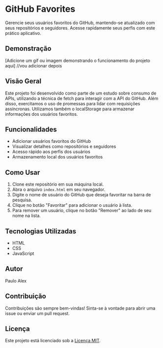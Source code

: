 # GitHub Favorites

Gerencie seus usuários favoritos do GitHub, mantendo-se atualizado com seus repositórios e seguidores. Acesse rapidamente seus perfis com este prático aplicativo.

## Demonstração

[Adicione um gif ou imagem demonstrando o funcionamento do projeto aqui] //vou adicionar depois

## Visão Geral

Este projeto foi desenvolvido como parte de um estudo sobre consumo de APIs, utilizando a técnica de fetch para interagir com a API do GitHub. Além disso, exercitamos o uso de promessas para lidar com requisições assíncronas. Utilizamos também o localStorage para armazenar informações dos usuários favoritos.

## Funcionalidades

- Adicionar usuários favoritos do GitHub
- Visualizar detalhes como repositórios e seguidores
- Acesso rápido aos perfis dos usuários
- Armazenamento local dos usuários favoritos

## Como Usar

1. Clone este repositório em sua máquina local.
2. Abra o arquivo `index.html` em seu navegador.
3. Digite o nome de usuário do GitHub que deseja favoritar na barra de pesquisa.
4. Clique no botão "Favoritar" para adicionar o usuário à lista.
5. Para remover um usuário, clique no botão "Remover" ao lado de seu nome na lista.

## Tecnologias Utilizadas

- HTML
- CSS
- JavaScript

## Autor

Paulo Alex

## Contribuição

Contribuições são sempre bem-vindas! Sinta-se à vontade para abrir uma issue ou enviar um pull request.

## Licença

Este projeto está licenciado sob a [Licença MIT](LICENSE).
